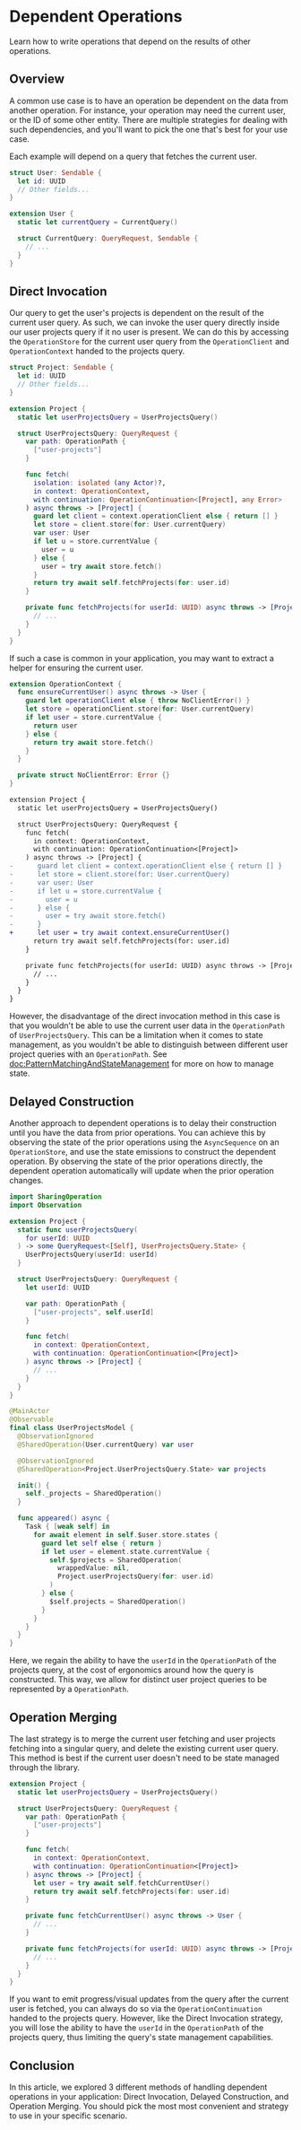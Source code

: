 # Dependent Operations

Learn how to write operations that depend on the results of other operations.

## Overview

A common use case is to have an operation be dependent on the data from another operation. For instance, your operation may need the current user, or the ID of some other entity. There are multiple strategies for dealing with such dependencies, and you'll want to pick the one that's best for your use case.

Each example will depend on a query that fetches the current user.

```swift
struct User: Sendable {
  let id: UUID
  // Other fields...
}

extension User {
  static let currentQuery = CurrentQuery()

  struct CurrentQuery: QueryRequest, Sendable {
    // ...
  }
}
```

## Direct Invocation

Our query to get the user's projects is dependent on the result of the current user query. As such, we can invoke the user query directly inside our user projects query if it no user is present. We can do this by accessing the ``OperationStore`` for the current user query from the ``OperationClient`` and ``OperationContext`` handed to the projects query.

```swift
struct Project: Sendable {
  let id: UUID
  // Other fields...
}

extension Project {
  static let userProjectsQuery = UserProjectsQuery()

  struct UserProjectsQuery: QueryRequest {
    var path: OperationPath {
      ["user-projects"]
    }

    func fetch(
      isolation: isolated (any Actor)?,
      in context: OperationContext,
      with continuation: OperationContinuation<[Project], any Error>
    ) async throws -> [Project] {
      guard let client = context.operationClient else { return [] }
      let store = client.store(for: User.currentQuery)
      var user: User
      if let u = store.currentValue {
        user = u
      } else {
        user = try await store.fetch()
      }
      return try await self.fetchProjects(for: user.id)
    }

    private func fetchProjects(for userId: UUID) async throws -> [Project] {
      // ...
    }
  }
}
```

If such a case is common in your application, you may want to extract a helper for ensuring the current user.

```swift
extension OperationContext {
  func ensureCurrentUser() async throws -> User {
    guard let operationClient else { throw NoClientError() }
    let store = operationClient.store(for: User.currentQuery)
    if let user = store.currentValue {
      return user
    } else {
      return try await store.fetch()
    }
  }

  private struct NoClientError: Error {}
}
```

```diff
extension Project {
  static let userProjectsQuery = UserProjectsQuery()

  struct UserProjectsQuery: QueryRequest {
    func fetch(
      in context: OperationContext,
      with continuation: OperationContinuation<[Project]>
    ) async throws -> [Project] {
-      guard let client = context.operationClient else { return [] }
-      let store = client.store(for: User.currentQuery)
-      var user: User
-      if let u = store.currentValue {
-        user = u
-      } else {
-        user = try await store.fetch()
-      }
+      let user = try await context.ensureCurrentUser()
      return try await self.fetchProjects(for: user.id)
    }

    private func fetchProjects(for userId: UUID) async throws -> [Project] {
      // ...
    }
  }
}
```

However, the disadvantage of the direct invocation method in this case is that you wouldn't be able to use the current user data in the ``OperationPath`` of `UserProjectsQuery`. This can be a limitation when it comes to state management, as you wouldn't be able to distinguish between different user project queries with an `OperationPath`. See <doc:PatternMatchingAndStateManagement> for more on how to manage state.

## Delayed Construction

Another approach to dependent operations is to delay their construction until you have the data from prior operations. You can achieve this by observing the state of the prior operations using the `AsyncSequence` on an ``OperationStore``, and use the state emissions to construct the dependent operation. By observing the state of the prior operations directly, the dependent operation automatically will update when the prior operation changes.

```swift
import SharingOperation
import Observation

extension Project {
  static func userProjectsQuery(
    for userId: UUID
  ) -> some QueryRequest<[Self], UserProjectsQuery.State> {
    UserProjectsQuery(userId: userId)
  }

  struct UserProjectsQuery: QueryRequest {
    let userId: UUID

    var path: OperationPath {
      ["user-projects", self.userId]
    }

    func fetch(
      in context: OperationContext,
      with continuation: OperationContinuation<[Project]>
    ) async throws -> [Project] {
      // ...
    }
  }
}

@MainActor
@Observable
final class UserProjectsModel {
  @ObservationIgnored
  @SharedOperation(User.currentQuery) var user

  @ObservationIgnored
  @SharedOperation<Project.UserProjectsQuery.State> var projects

  init() {
    self._projects = SharedOperation()
  }

  func appeared() async {
    Task { [weak self] in
      for await element in self.$user.store.states {
        guard let self else { return }
        if let user = element.state.currentValue {
          self.$projects = SharedOperation(
            wrappedValue: nil, 
            Project.userProjectsQuery(for: user.id)
          )
        } else {
          $self.projects = SharedOperation()
        }
      }
    }
  }
}
```

Here, we regain the ability to have the `userId` in the `OperationPath` of the projects query, at the cost of ergonomics around how the query is constructed. This way, we allow for distinct user project queries to be represented by a `OperationPath`.

## Operation Merging

The last strategy is to merge the current user fetching and user projects fetching into a singular query, and delete the existing current user query. This method is best if the current user doesn't need to be state managed through the library.

```swift
extension Project {
  static let userProjectsQuery = UserProjectsQuery()

  struct UserProjectsQuery: QueryRequest {
    var path: OperationPath {
      ["user-projects"]
    }

    func fetch(
      in context: OperationContext,
      with continuation: OperationContinuation<[Project]>
    ) async throws -> [Project] {
      let user = try await self.fetchCurrentUser()
      return try await self.fetchProjects(for: user.id)
    }

    private func fetchCurrentUser() async throws -> User {
      // ...
    }

    private func fetchProjects(for userId: UUID) async throws -> [Project] {
      // ...
    }
  }
}
```

If you want to emit progress/visual updates from the query after the current user is fetched, you can always do so via the ``OperationContinuation`` handed to the projects query. However, like the Direct Invocation strategy, you will lose the ability to have the `userId` in the `OperationPath` of the projects query, thus limiting the query's state management capabilities.

## Conclusion

In this article, we explored 3 different methods of handling dependent operations in your application: Direct Invocation, Delayed Construction, and Operation Merging. You should pick the most most convenient and strategy to use in your specific scenario.
